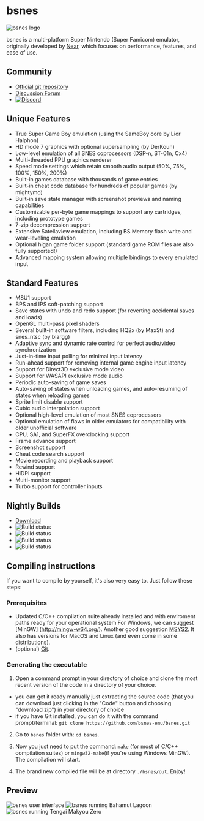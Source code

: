 # bsnes

![bsnes logo](bsnes/target-bsnes/resource/logo.png)

bsnes is a multi-platform Super Nintendo (Super Famicom) emulator, originally
developed by [Near](https://near.sh), which focuses on performance,
features, and ease of use.

## Community

  - [Official git repository](https://github.com/bsnes-emu/bsnes)
  - [Discussion Forum](https://helmet.kafuka.org/bboard/forum.php?id=6)
  - [![Discord](https://img.shields.io/badge/chat-on%20discord-7289da.svg?logo=discord)](https://discord.gg/B27hf27ZVf)

## Unique Features

  - True Super Game Boy emulation (using the SameBoy core by Lior Halphon)
  - HD mode 7 graphics with optional supersampling (by DerKoun)
  - Low-level emulation of all SNES coprocessors (DSP-n, ST-01n, Cx4)
  - Multi-threaded PPU graphics renderer
  - Speed mode settings which retain smooth audio output (50%, 75%, 100%, 150%, 200%)
  - Built-in games database with thousands of game entries
  - Built-in cheat code database for hundreds of popular games (by mightymo)
  - Built-in save state manager with screenshot previews and naming capabilities
  - Customizable per-byte game mappings to support any cartridges, including prototype games
  - 7-zip decompression support
  - Extensive Satellaview emulation, including BS Memory flash write and wear-leveling emulation
  - Optional higan game folder support (standard game ROM files are also fully supported!)
  - Advanced mapping system allowing multiple bindings to every emulated input

## Standard Features

  - MSU1 support
  - BPS and IPS soft-patching support
  - Save states with undo and redo support (for reverting accidental saves and loads)
  - OpenGL multi-pass pixel shaders
  - Several built-in software filters, including HQ2x (by MaxSt) and snes_ntsc (by blargg)
  - Adaptive sync and dynamic rate control for perfect audio/video synchronization
  - Just-in-time input polling for minimal input latency
  - Run-ahead support for removing internal game engine input latency
  - Support for Direct3D exclusive mode video
  - Support for WASAPI exclusive mode audio
  - Periodic auto-saving of game saves
  - Auto-saving of states when unloading games, and auto-resuming of states when reloading games
  - Sprite limit disable support
  - Cubic audio interpolation support
  - Optional high-level emulation of most SNES coprocessors
  - Optional emulation of flaws in older emulators for compatibility with older unofficial software
  - CPU, SA1, and SuperFX overclocking support
  - Frame advance support
  - Screenshot support
  - Cheat code search support
  - Movie recording and playback support
  - Rewind support
  - HiDPI support
  - Multi-monitor support
  - Turbo support for controller inputs

## Nightly Builds

  - [Download](https://cirrus-ci.com/github/bsnes-emu/bsnes/master)
  - ![Build status](https://api.cirrus-ci.com/github/bsnes-emu/bsnes.svg?task=windows-x86_64-binaries)
  - ![Build status](https://api.cirrus-ci.com/github/bsnes-emu/bsnes.svg?task=macOS-x86_64-binaries)
  - ![Build status](https://api.cirrus-ci.com/github/bsnes-emu/bsnes.svg?task=linux-x86_64-binaries)
  - ![Build status](https://api.cirrus-ci.com/github/bsnes-emu/bsnes.svg?task=freebsd-x86_64-binaries)

## Compiling instructions

If you want to compile by yourself, it's also very easy to. Just follow these steps:

### Prerequisites

 * Updated C/C++ compilation suite already installed and with enviroment paths ready for your operational system 
For Windows, we can suggest [MinGW] (http://mingw-w64.org/).
Another good suggestion [MSYS2](https://www.msys2.org/). It also has versions for MacOS and Linux (and even come in some distributions).
 * (optional) [Git](https://git-scm.com/book/en/v2/Getting-Started-Installing-Git).

### Generating the executable

1. Open a command prompt in your directory of choice and clone the most recent version of the code in a directory of your choice.
  * you can get it ready manually just extracting the source code (that you can download just clicking in the "Code" button and choosing "download zip") in your directory of choice
  * if you have Git installed, you can do it with the command prompt/terminal:
  `git clone https://github.com/bsnes-emu/bsnes.git`

2. Go to `bsnes` folder with: `cd bsnes`.

3. Now you just need to put the command: `make` (for most of C/C++ compilation suites) or `mingw32-make`(if you're using Windows MinGW). The compilation will start.

4. The brand new compiled file will be at directory `./bsnes/out`. Enjoy!

## Preview

![bsnes user interface](.assets/user-interface.png)
![bsnes running Bahamut Lagoon](.assets/bahamut-lagoon.png)
![bsnes running Tengai Makyou Zero](.assets/tengai-makyou-zero.png)
